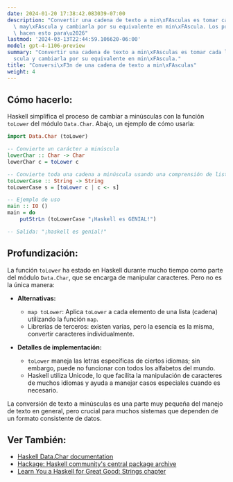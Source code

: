 ```yaml
---
date: 2024-01-20 17:38:42.083039-07:00
description: "Convertir una cadena de texto a min\xFAsculas es tomar cada letra en\
  \ may\xFAscula y cambiarla por su equivalente en min\xFAscula. Los programadores\
  \ hacen esto para\u2026"
lastmod: '2024-03-13T22:44:59.106620-06:00'
model: gpt-4-1106-preview
summary: "Convertir una cadena de texto a min\xFAsculas es tomar cada letra en may\xFA\
  scula y cambiarla por su equivalente en min\xFAscula."
title: "Conversi\xF3n de una cadena de texto a min\xFAsculas"
weight: 4
---
```


## Cómo hacerlo:
Haskell simplifica el proceso de cambiar a minúsculas con la función `toLower` del módulo `Data.Char`. Abajo, un ejemplo de cómo usarla:

```haskell
import Data.Char (toLower)

-- Convierte un carácter a minúscula
lowerChar :: Char -> Char
lowerChar c = toLower c

-- Convierte toda una cadena a minúscula usando una comprensión de lista
toLowerCase :: String -> String
toLowerCase s = [toLower c | c <- s]

-- Ejemplo de uso
main :: IO ()
main = do 
    putStrLn (toLowerCase "¡Haskell es GENIAL!")

-- Salida: "¡haskell es genial!"
```

## Profundización:
La función `toLower` ha estado en Haskell durante mucho tiempo como parte del módulo `Data.Char`, que se encarga de manipular caracteres. Pero no es la única manera:

- **Alternativas:**
  - `map toLower`: Aplica `toLower` a cada elemento de una lista (cadena) utilizando la función `map`.
  - Librerías de terceros: existen varias, pero la esencia es la misma, convertir caracteres individualmente.

- **Detalles de implementación:**
  - `toLower` maneja las letras específicas de ciertos idiomas; sin embargo, puede no funcionar con todos los alfabetos del mundo.
  - Haskell utiliza Unicode, lo que facilita la manipulación de caracteres de muchos idiomas y ayuda a manejar casos especiales cuando es necesario.
  
La conversión de texto a minúsculas es una parte muy pequeña del manejo de texto en general, pero crucial para muchos sistemas que dependen de un formato consistente de datos.

## Ver También:
- [Haskell Data.Char documentation](https://hackage.haskell.org/package/base-4.16.1.0/docs/Data-Char.html)
- [Hackage: Haskell community's central package archive](https://hackage.haskell.org/)
- [Learn You a Haskell for Great Good: Strings chapter](http://learnyouahaskell.com/starting-out#strings)
